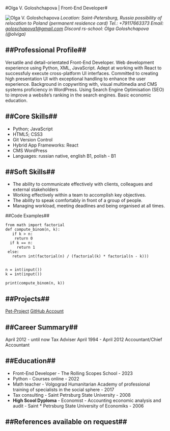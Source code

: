 #Olga V. Goloshchapova | Front-End Developer#

![Olga V. Goloshchapova](https://avatars.githubusercontent.com/u/109607645?v=4)
*Location: Saint-Petersburg, Russia*
*possibility of relocation to Poland (permanent residence card)*
*Tel.: +79117663373*
*Email: goloschapova1@gmail.com*
*Discord rs-school: Olga Goloshchapova (@olviga)*


##Professional Profile##
---
Versatile and detail-orientated Front-End Developer. Web development experience using Python, XML, JavaScript. Adept at working with React to successfuly execute cross-platform UI interfaces. Committed to creating high presentation UI with exceptional handling
to enhance the user experience. Background in copywriting with, visual multimedia and CMS
systems proficiency in WordPress. Using Search Engine Optimisation (SEO) to improve a website’s ranking in the search engines. Basic economic education.

##Core Skills##
---
* Python; JavaScript
* HTML5; CSS3
* Git Version Control
* Hybrid App Frameworks: React 
* CMS WordPress
* Languages: russian native, english B1, polish - B1

##Soft Skills##
---
* The ability to communicate effectively with clients, colleagues and external stakeholders
* Working effectively within a team to accomplish key objectives.
* The ability to speak comfortably in front of a group of people.
* Managing workload, meeting deadlines and being organised at all times.

##Code Examples##

    from math import factorial
    def compute_binom(n, k):
       if k > n:
        return 0
      if k == n:
         return 1
     else:
       return int(factorial(n) / (factorial(k) * factorial(n - k)))


    n = int(input())
    k = int(input())

    print(compute_binom(n, k))


##Projects##
---
[Pet-Project](https://olgagolo.ru/)
[GitHub Account](https://github.com/Olviga/)

##Career Summary##
---
April 2012 - until now Tax Adviser
April 1994 - April 2012 Accountant/Chief Accountant


##Education##
---
* Front-End Developer - The Rolling Scopes School - 2023
* Python - Courses online - 2022
* Math teacher - Volgograd Humanitarian Academy of professional training of specialists in the social sphere - 2017
* Tax consulting - Saint Petrsburg State University - 2008
* **High Scool Dyploma** - Economist - Accounting economic analysis and audit - Saint * Petrsburg State University of Economiks - 2006

##References available on request##
---
